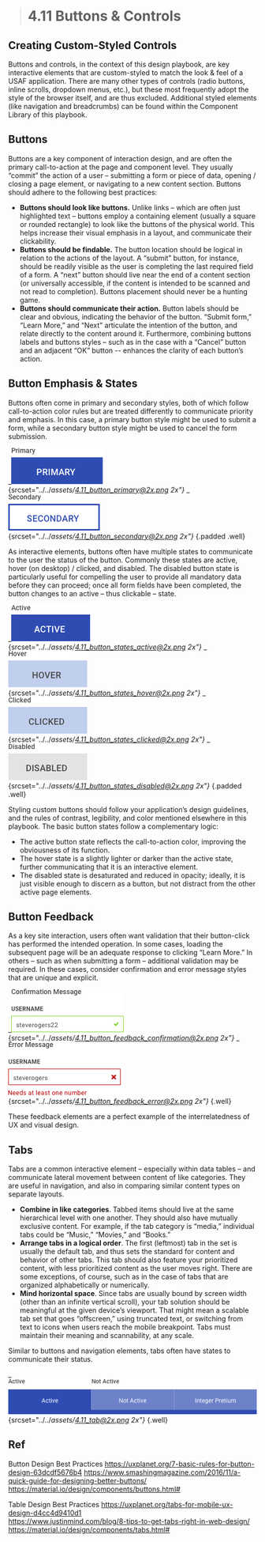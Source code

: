> # **4.11** Buttons & Controls

## Creating Custom-Styled Controls 

Buttons and controls, in the context of this design playbook, are key interactive elements that are custom-styled to match the look & feel of a USAF application. There are many other types of controls (radio buttons, inline scrolls, dropdown menus, etc.), but these most frequently adopt the style of the browser itself, and are thus excluded. Additional styled elements (like navigation and breadcrumbs) can be found within the Component Library of 
this playbook.

## Buttons

Buttons are a key component of interaction design, and are often the primary call-to-action at the page and component level. They usually “commit” the action of a user – submitting a form or piece of data, opening / closing a page element, or navigating to a new content section. Buttons should adhere to the following best practices:

- **Buttons should look like buttons.** Unlike links – which are often just highlighted text – buttons employ a containing element (usually a square or rounded rectangle) to look like the buttons of the physical world. This helps increase their visual emphasis in a layout, and communicate their clickability. 
- **Buttons should be findable.** The button location should be logical in relation to the actions of the layout. A “submit” button, for instance, should be readily visible as the user is completing the last required field of a form. A “next” button should live near the end of a content section (or universally accessible, if the content is intended to be scanned and not read to completion). Buttons placement should never be a hunting game. 
- **Buttons should communicate their action.** Button labels should be clear and obvious, indicating the behavior of the button. “Submit form,” “Learn More,” and “Next” articulate the intention of the button, and relate directly to the content around it. Furthermore, combining buttons labels and buttons styles – such as in the case with a “Cancel” button and an adjacent “OK” button -- enhances the clarity of each button’s action.

## Button Emphasis & States

Buttons often come in primary and secondary styles, both of which follow call-to-action color rules but are treated differently to communicate priority and emphasis. In this case, a primary button style might be used to submit a form, while a secondary button style might be used to cancel the form submission.

_![4.11 Buttons](../_assets/4.11_button_primary.png){srcset="../../_assets/4.11_button_primary@2x.png 2x"}_
_![4.11 Buttons](../_assets/4.11_button_secondary.png){srcset="../../_assets/4.11_button_secondary@2x.png 2x"}_
{.padded .well}

As interactive elements, buttons often have multiple states to communicate to the user the status of the button. Commonly these states are active, hover (on desktop) / clicked, and disabled. The disabled button state is particularly useful for compelling the user to provide all mandatory data before they can proceed; once all form fields have been completed, the button changes to an active – thus clickable – state.

_![4.11 Buttons](../_assets/4.11_button_states_active.png){srcset="../../_assets/4.11_button_states_active@2x.png 2x"}_
_![4.11 Buttons](../_assets/4.11_button_states_hover.png){srcset="../../_assets/4.11_button_states_hover@2x.png 2x"}_
_![4.11 Buttons](../_assets/4.11_button_states_clicked.png){srcset="../../_assets/4.11_button_states_clicked@2x.png 2x"}_
_![4.11 Buttons](../_assets/4.11_button_states_disabled.png){srcset="../../_assets/4.11_button_states_disabled@2x.png 2x"}_
{.padded .well}

Styling custom buttons should follow your application’s design guidelines, and the rules of contrast, legibility, and color mentioned elsewhere in this playbook. The basic button states follow a complementary logic: 

- The active button state reflects the call-to-action color, improving the obviousness of its function. 
- The hover state is a slightly lighter or darker than the active state, further communicating that it is an 
interactive element. 
- The disabled state is desaturated and reduced in opacity; ideally, it is just visible enough to discern as a button, but not distract from the other active page elements. 

## Button Feedback

As a key site interaction, users often want validation that their button-click has performed the intended operation. In some cases, loading the subsequent page will be an adequate response to clicking “Learn More.” In others – such as when submitting a form – additional validation may be required. In these cases, consider confirmation and error message styles that are unique and explicit. 

_![4.11 Feedback](../_assets/4.11_button_feedback_confirmation.png){srcset="../../_assets/4.11_button_feedback_confirmation@2x.png 2x"}_
_![4.11 Feedback](../_assets/4.11_button_feedback_error.png){srcset="../../_assets/4.11_button_feedback_error@2x.png 2x"}_
{.well}

These feedback elements are a perfect example of the interrelatedness of UX and visual design.

## Tabs

Tabs are a common interactive element – especially within data tables – and communicate lateral movement between content of like categories. They are useful in navigation, and also in comparing similar content types on separate layouts.

- **Combine in like categories**. Tabbed items should live at the same hierarchical level with one another. They should also have mutually exclusive content. For example, if the tab category is “media,” individual tabs could be “Music,” “Movies,” and “Books.” 
- **Arrange tabs in a logical order**. The first (leftmost) tab in the set is usually the default tab, and thus sets the standard for content and behavior of other tabs. This tab should also feature your prioritized content, with less prioritized content as the user moves right. There are some exceptions, of course, such as in the case of tabs that are organized alphabetically or numerically.  
- **Mind horizontal space**. Since tabs are usually bound by screen width (other than an infinite vertical scroll), your tab solution should be meaningful at the given device’s viewport. That might mean a scalable tab set that goes “offscreen,” using truncated text, or switching from text to icons when users reach the mobile breakpoint. Tabs must maintain their meaning and scannability, at any scale.

Similar to buttons and navigation elements, tabs often have states to communicate their status.

_![4.11 Tabs](../_assets/4.11_tab.png){srcset="../../_assets/4.11_tab@2x.png 2x"}_
{.well}
## Ref

Button Design Best Practices
https://uxplanet.org/7-basic-rules-for-button-design-63dcdf5676b4 
https://www.smashingmagazine.com/2016/11/a-quick-guide-for-designing-better-buttons/ 
https://material.io/design/components/buttons.html#
 
Table Design Best Practices
https://uxplanet.org/tabs-for-mobile-ux-design-d4cc4d9410d1  
https://www.justinmind.com/blog/8-tips-to-get-tabs-right-in-web-design/ 
https://material.io/design/components/tabs.html# 
 